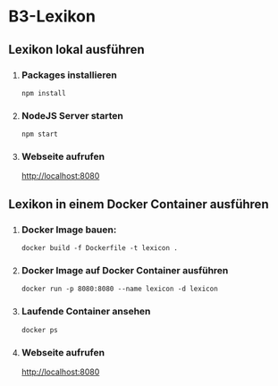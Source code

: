 # B3-Lexikon

## Lexikon lokal ausführen

1. ### Packages installieren

    `npm install`

2. ### NodeJS Server starten

    `npm start`

3. ### Webseite aufrufen

    [http://localhost:8080](http://localhost:8080)

## Lexikon in einem Docker Container ausführen

1. ### Docker Image bauen:

    `docker build -f Dockerfile -t lexicon .`

2. ### Docker Image auf Docker Container ausführen

    `docker run -p 8080:8080 --name lexicon -d lexicon`

3. ### Laufende Container ansehen

    `docker ps`

4. ### Webseite aufrufen

    [http://localhost:8080](http://localhost:8080)